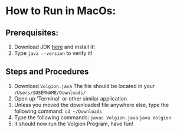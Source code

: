 # How to Run in MacOs:
## Prerequisites:
1. Download JDK [here]([url](https://www.oracle.com/java/technologies/downloads/)) and install it!
2. Type `java --version` to verify it!

## Steps and Procedures
1. Download `Volgion.java`
   The file should be located in your `/Users/$USERNAME/Downloads/`
2. Open up 'Terminal' or other similar application
3. Unless you moved the downloaded file anywhere else, type the following command: `cd ~/Downloads`
4. Type the following commands: 
       `javac Volgion.java`
       `java Volgion`
5. It should now run the Volgion Program, have fun!
